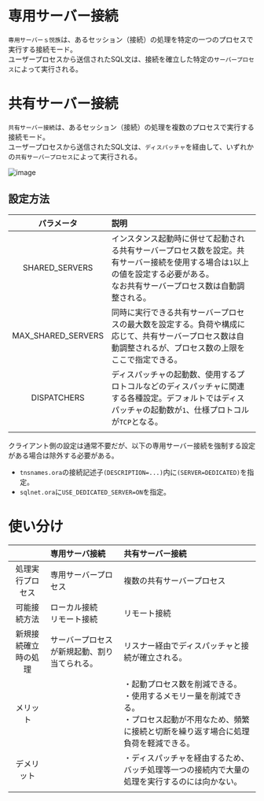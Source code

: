 # 専用サーバー接続
`専用サーバーｓ悦族`は、あるセッション（接続）の処理を特定の一つのプロセスで実行する接続モード。  
ユーザープロセスから送信されたSQL文は、接続を確立した特定の`サーバープロセス`によって実行される。

# 共有サーバー接続
`共有サーバー接続`は、あるセッション（接続）の処理を複数のプロセスで実行する接続モード。  
ユーザープロセスから送信されたSQL文は、`ディスパッチャ`を経由して、いずれかの`共有サーバープロセス`によって実行される。

![image](https://github.com/TAKAHIRO-24/TIL/assets/85177462/8fa9d5ab-fe9b-4a68-9757-494b3a4d17c7)

## 設定方法
|パラメータ|説明|
|:-:|:-|
|SHARED_SERVERS|インスタンス起動時に併せて起動される共有サーバープロセス数を設定。共有サーバー接続を使用する場合は`1`以上の値を設定する必要がある。<br>なお共有サーバープロセス数は自動調整される。|
|MAX_SHARED_SERVERS|同時に実行できる共有サーバープロセスの最大数を設定する。負荷や構成に応じて、共有サーバープロセス数は自動調整されるが、プロセス数の上限をここで指定できる。|
|DISPATCHERS|ディスパッチャの起動数、使用するプロトコルなどのディスパッチャに関連する各種設定。デフォルトではディスパッチャの起動数が`1`、仕様プロトコルが`TCP`となる。|
|||

クライアント側の設定は通常不要だが、以下の専用サーバー接続を強制する設定がある場合は除外する必要がある。
- `tnsnames.ora`の接続記述子`(DESCRIPTION=...)`内に`(SERVER=DEDICATED)`を指定。
- `sqlnet.ora`に`USE_DEDICATED_SERVER=ON`を指定。


# 使い分け

||専用サーバ接続|共有サーバー接続|
|:-:|:-|:-|
|処理実行プロセス|専用サーバープロセス|複数の共有サーバープロセス|
|可能接続方法|ローカル接続<br>リモート接続|リモート接続|
|新規接続確立時の処理|サーバープロセスが新規起動、割り当てられる。|リスナー経由でディスパッチャと接続が確立される。|
|メリット||・起動プロセス数を削減できる。<br>・使用するメモリー量を削減できる。<br>・プロセス起動が不用なため、頻繁に接続と切断を繰り返す場合に処理負荷を軽減できる。|
|デメリット||・ディスパッチャを経由するため、バッチ処理等一つの接続内で大量の処理を実行するのには向かない。|
||||
